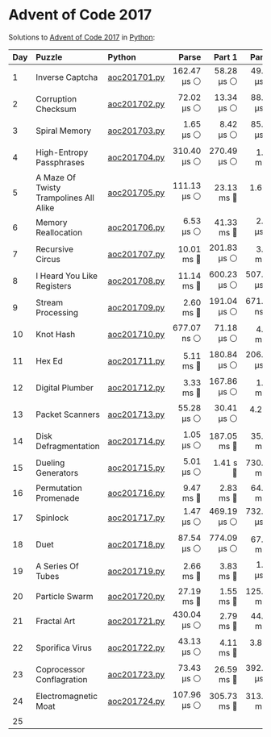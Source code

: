 # Advent of Code 2017

Solutions to [Advent of Code 2017](https://adventofcode.com/2017/) in [Python](https://www.python.org/):

| Day  | Puzzle                                 | Python                                                                 |       Parse |      Part 1 |      Part 2 |       Total |
| :--- | :------------------------------------- | :--------------------------------------------------------------------- | ----------: | ----------: | ----------: | ----------: |
| 1    | Inverse Captcha                        | [aoc201701.py](01_inverse_captcha/aoc201701.py)                        | 162.47 μs ⚪️ |  58.28 μs ⚪️ |  49.60 μs ⚪️ | 270.36 μs ⚪️ |
| 2    | Corruption Checksum                    | [aoc201702.py](02_corruption_checksum/aoc201702.py)                    |  72.02 μs ⚪️ |  13.34 μs ⚪️ |  88.11 μs ⚪️ | 173.47 μs ⚪️ |
| 3    | Spiral Memory                          | [aoc201703.py](03_spiral_memory/aoc201703.py)                          |   1.65 μs ⚪️ |   8.42 μs ⚪️ |  85.64 μs ⚪️ |  95.71 μs ⚪️ |
| 4    | High-Entropy Passphrases               | [aoc201704.py](04_high-entropy_passphrases/aoc201704.py)               | 310.40 μs ⚪️ | 270.49 μs ⚪️ |   1.55 ms 🔵 |   2.13 ms 🔵 |
| 5    | A Maze Of Twisty Trampolines All Alike | [aoc201705.py](05_a_maze_of_twisty_trampolines_all_alike/aoc201705.py) | 111.13 μs ⚪️ |  23.13 ms 🔵 |    1.65 s 🔴 |    1.67 s 🔴 |
| 6    | Memory Reallocation                    | [aoc201706.py](06_memory_reallocation/aoc201706.py)                    |   6.53 μs ⚪️ |  41.33 ms 🔵 |   2.47 μs ⚪️ |  41.34 ms 🔵 |
| 7    | Recursive Circus                       | [aoc201707.py](07_recursive_circus/aoc201707.py)                       |  10.01 ms 🔵 | 201.83 μs ⚪️ |   3.11 ms 🔵 |  13.33 ms 🔵 |
| 8    | I Heard You Like Registers             | [aoc201708.py](08_i_heard_you_like_registers/aoc201708.py)             |  11.14 ms 🔵 | 600.23 μs ⚪️ | 507.36 μs ⚪️ |  12.24 ms 🔵 |
| 9    | Stream Processing                      | [aoc201709.py](09_stream_processing/aoc201709.py)                      |   2.60 ms 🔵 | 191.04 μs ⚪️ | 671.02 ns ⚪️ |   2.79 ms 🔵 |
| 10   | Knot Hash                              | [aoc201710.py](10_knot_hash/aoc201710.py)                              | 677.07 ns ⚪️ |  71.18 μs ⚪️ |   4.46 ms 🔵 |   4.54 ms 🔵 |
| 11   | Hex Ed                                 | [aoc201711.py](11_hex_ed/aoc201711.py)                                 |   5.11 ms 🔵 | 180.84 μs ⚪️ | 206.44 μs ⚪️ |   5.50 ms 🔵 |
| 12   | Digital Plumber                        | [aoc201712.py](12_digital_plumber/aoc201712.py)                        |   3.33 ms 🔵 | 167.86 μs ⚪️ |   1.71 ms 🔵 |   5.20 ms 🔵 |
| 13   | Packet Scanners                        | [aoc201713.py](13_packet_scanners/aoc201713.py)                        |  55.28 μs ⚪️ |  30.41 μs ⚪️ |    4.22 s 🔴 |    4.22 s 🔴 |
| 14   | Disk Defragmentation                   | [aoc201714.py](14_disk_defragmentation/aoc201714.py)                   |   1.05 μs ⚪️ | 187.05 ms 🔵 |  35.67 ms 🔵 | 222.73 ms 🔵 |
| 15   | Dueling Generators                     | [aoc201715.py](15_dueling_generators/aoc201715.py)                     |   5.01 μs ⚪️ |    1.41 s 🔴 | 730.33 ms 🔵 |    2.14 s 🔴 |
| 16   | Permutation Promenade                  | [aoc201716.py](16_permutation_promenade/aoc201716.py)                  |   9.47 ms 🔵 |   2.83 ms 🔵 |  64.00 ms 🔵 |  76.30 ms 🔵 |
| 17   | Spinlock                               | [aoc201717.py](17_spinlock/aoc201717.py)                               |   1.47 μs ⚪️ | 469.19 μs ⚪️ | 732.02 μs ⚪️ |   1.20 ms 🔵 |
| 18   | Duet                                   | [aoc201718.py](18_duet/aoc201718.py)                                   |  87.54 μs ⚪️ | 774.09 μs ⚪️ |  67.81 ms 🔵 |  68.67 ms 🔵 |
| 19   | A Series Of Tubes                      | [aoc201719.py](19_a_series_of_tubes/aoc201719.py)                      |   2.66 ms 🔵 |   3.83 ms 🔵 |   1.73 μs ⚪️ |   6.50 ms 🔵 |
| 20   | Particle Swarm                         | [aoc201720.py](20_particle_swarm/aoc201720.py)                         |  27.19 ms 🔵 |   1.55 ms 🔵 | 125.60 ms 🔵 | 154.34 ms 🔵 |
| 21   | Fractal Art                            | [aoc201721.py](21_fractal_art/aoc201721.py)                            | 430.04 μs ⚪️ |   2.79 ms 🔵 |  44.04 ms 🔵 |  47.26 ms 🔵 |
| 22   | Sporifica Virus                        | [aoc201722.py](22_sporifica_virus/aoc201722.py)                        |  43.13 μs ⚪️ |   4.11 ms 🔵 |    3.84 s 🔴 |    3.84 s 🔴 |
| 23   | Coprocessor Conflagration              | [aoc201723.py](23_coprocessor_conflagration/aoc201723.py)              |  73.43 μs ⚪️ |  26.59 ms 🔵 | 392.52 μs ⚪️ |  27.06 ms 🔵 |
| 24   | Electromagnetic Moat                   | [aoc201724.py](24_electromagnetic_moat/aoc201724.py)                   | 107.96 μs ⚪️ | 305.73 ms 🔵 | 313.87 ms 🔵 | 619.71 ms 🔵 |
| 25   |                                        |                                                                        |             |             |             |             |
